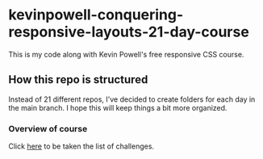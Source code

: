 # kevinpowell-conquering-responsive-layouts-21-day-course
 This is my code along with Kevin Powell's free responsive CSS course.

## How this repo is structured

Instead of 21 different repos, I've decided to create folders for each day in the main branch. I hope this will keep things a bit more organized.

### Overview of course

Click [here](https://justwavethings.github.io/kevinpowell-conquering-responsive-layouts-21-day-course/ "Conquering Responsive Layouts") to be taken the list of challenges.
